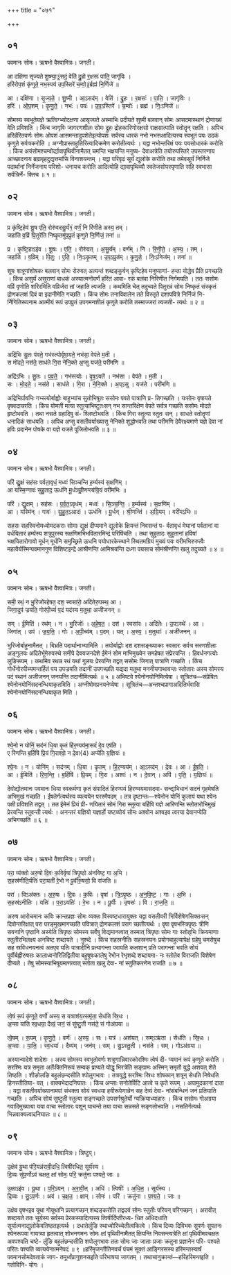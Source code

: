 +++
title = "०७१"

+++


## ०१
पवमानः सोमः। ऋषभो वैश्वामित्रः। जगती।

आ दक्षि॑णा सृज्यते शु॒ष्म्या॒३॒॑सदं॒ वेति॑ द्रु॒हो र॒क्षसः॑ पाति॒ जागृ॑विः ।  
हरि॑रोप॒शं कृ॑णुते॒ नभ॒स्पय॑ उप॒स्तिरे॑ च॒म्वो॒३॒॑र्ब्रह्म॑ नि॒र्णिजे॑ ॥

आ । दक्षि॑णा । सृ॒ज्य॒ते॒ । शु॒ष्मी । आ॒ऽसद॑म् । वेति॑ । द्रु॒हः । र॒क्षसः॑ । पा॒ति॒ । जागृ॑विः ।  
हरिः॑ । ओ॒प॒शम् । कृ॒णु॒ते॒ । नभः॑ । पयः॑ । उ॒प॒ऽस्तिरे॑ । च॒म्वोः॑ । ब्रह्म॑ । निः॒ऽनिजे॑ ॥

सोमस्य स्वभूतेयज्ञे ऋत्विग्भ्योदक्षणा आसृज्यते अस्माभिः प्रदीयते शुष्मी बलवान् सोमः आसदमास्थानं द्रोणाख्यं वेति प्रविशति । किंच जागृविः जागरणशीलः सोमः द्रुहः द्रोहकारिणोरक्षसो राक्षसात्पाति स्तोतॄन् रक्षति । अपिच हरिर्हरितवर्णः सोमः ओपशं आसमन्तादुपशेतेइत्योपशः सर्वस्य धारकं नभो नभसआदित्यस्य स्वभूतं पयः उदकं कृणुते सर्वत्रकरोति । अग्नौप्रास्ताहुतिरित्यादिक्रमेण करोतीत्यर्थः । यद्वा नभोन्तरिक्षं पयः पयसोधारकं करोति । किंच अयंसोमश्चम्वोर्द्यावापृथिवीनामैतत् चमन्ति भक्षयन्ति मनुष्य- देवाअत्रेति तयोरुपस्तिरे उपस्तरणाय आच्छादनाय ब्रह्मबृहदुद्यत्तमांसि विनाशयन्तम् । यद्वा परिवृढं सूर्यं द्युलोके करोति तथा तमेवसूर्यं निर्निजे पदार्थानां निर्नेजनाय परिशो- धनायच करोति आदित्योहि द्यावापृथिव्यौ स्वतेजसोपस्पृणाति सहि स्वभासा सर्वन्निर्ने- क्तिच ॥ १ ॥

## ०२
पवमानः सोमः। ऋषभो वैश्वामित्रः। जगती।

प्र कृ॑ष्टि॒हेव॑ शू॒ष ए॑ति॒ रोरु॑वदसु॒र्यं१॒॑ वर्णं॒ नि रि॑णीते अस्य॒ तम् ।  
जहा॑ति व॒व्रिं पि॒तुरे॑ति निष्कृ॒तमु॑प॒प्रुतं॑ कृणुते नि॒र्णिजं॒ तना॑ ॥

प्र । कृ॒ष्टि॒हाऽइ॑व । शू॒षः । ए॒ति॒ । रोरु॑वत् । अ॒सु॒र्य॑म् । वर्ण॑म् । नि । रि॒णी॒ते॒ । अ॒स्य॒ । तम् ।  
जहा॑ति । व॒व्रिम् । पि॒तुः । ए॒ति॒ । निः॒ऽकृ॒तम् । उ॒प॒ऽप्रुत॑म् । कृ॒णु॒ते॒ । निः॒ऽनिज॑म् । तना॑ ॥

शूषः शत्रूणांशोषकः बलवान् सोमः रोरुवत् अत्यन्तं शब्दङ्कुर्वन् कृष्टिहेव मनुष्याणां- हन्ता योद्धेव प्रैति प्रगच्छति । किंच असुर्यं असुराणां बाधकं अस्यात्मनोवर्णं हरितं आवा- रकं बलंवा निरिणीत निर्गमयति । ततः ससोमः वव्रिं वृणोति शरिरमिति वव्रिर्जरा तां जहाति त्यजति । कथमिति चेत् तदुच्यते पितुरन्नं सोमः निष्कृतं संस्कृतं द्रोणकलशं दिवं वा इदानीमेति गच्छति । किंच सोमः तनाविवालेन तते विस्तृते दशापवित्रे निर्निजं नि- र्निगितिरूपनाम आत्मीयं रूपं उपप्रुतं उपगमनशीलं कृणुते करोति तस्माज्जरां त्यजती- त्यर्थः ॥ २ ॥

## ०३
पवमानः सोमः। ऋषभो वैश्वामित्रः। जगती।

अद्रि॑भिः सु॒तः प॑वते॒ गभ॑स्त्योर्वृषा॒यते॒ नभ॑सा॒ वेप॑ते म॒ती ।  
स मो॑दते॒ नस॑ते॒ साध॑ते गि॒रा ने॑नि॒क्ते अ॒प्सु यज॑ते॒ परी॑मणि ॥

अद्रि॑ऽभिः । सु॒तः । प॒व॒ते॒ । गभ॑स्त्योः । वृ॒ष॒ऽयते॑ । नभ॑सा । वेप॑ते । म॒ती ।  
सः । मो॒द॒ते॒ । नस॑ते । साध॑ते । गि॒रा । ने॒नि॒क्ते । अ॒प्ऽसु । यज॑ते । परी॑मणि ॥

अद्रिभिर्ग्रावभिः गभ्स्त्योर्बाह्वोः बाहुभ्यांच सुतोभिषुतः ससोमः पवते पात्राणि प्र- तिगच्छति । यःसोमः वृषायते वृषवदाचरति । किंच योमती मत्या स्तुत्याभिष्टुतःसन् नभ सान्तरिक्षेण वेपते सर्वत्र गच्छति ससोमः मोदते हृष्टोभवति । तथा नसते ग्रहादिषु सं- श्लिष्टोभवति । किंच गिरा स्तुत्या स्तुतः सन् । साधते स्तोतॄणां धनादिकं साधयति । अपिच अप्सु वसतीवर्याख्यासु नेनिक्ते शुद्धोभवति तथा परीमणि देवैरक्ष्यमाणे यज्ञे देवा नां हविः प्रदानेन पोषके वा यज्ञे यजते पूजितोभवति ॥ ३ ॥

## ०४
पवमानः सोमः। ऋषभो वैश्वामित्रः। जगती।

परि॑ द्यु॒क्षं सह॑सः पर्वता॒वृधं॒ मध्वः॑ सिञ्चन्ति ह॒र्म्यस्य॑ स॒क्षणि॑म् ।  
आ यस्मि॒न्गावः॑ सुहु॒ताद॒ ऊध॑नि मू॒र्धञ्छ्री॒णन्त्य॑ग्रि॒यं वरी॑मभिः ॥

परि॑ । द्यु॒क्षम् । सह॑सः । प॒र्व॒त॒ऽवृध॑म् । मध्वः॑ । सि॒ञ्च॒न्ति॒ । ह॒र्म्यस्य॑ । स॒क्षणि॑म् ।  
आ । यस्मि॑न् । गावः॑ । सु॒हु॒त॒ऽआदः॑ । ऊध॑नि । मू॒र्धन् । श्री॒णन्ति॑ । अ॒ग्रि॒यम् । वरी॑मऽभिः ॥

सहसः सहस्विनोमध्वोमदकराः सोमाः द्युक्षं दीप्यमाने द्युलोके क्षियन्तं निवसन्तं प- र्वतावृधं मेघानां पर्वतानां वा वर्धयितारं हर्म्यस्य शत्रुपुरस्य सक्षणिमभिभवितारमिन्द्रं परिषिंचति । तथा सुहुतादः सुहुतानां हविषां भक्षयितारोगावो मूर्धन् मूर्धनि समुच्छ्रिते ऊधनि पयोधारकेस्थाने स्थितमग्रियं मुख्यं पयः वरीमभिरुरुत्वैः महत्वैर्यस्मिन्पवमानगुण विशिष्टइन्द्रे आश्रीणन्ति आमिश्रयन्ति दध्ना पयसाच सोमंश्रीणन्ति खलु तदुच्यते ॥ ४ ॥

## ०५
पवमानः सोमः। ऋषभो वैश्वामित्रः। जगती।

समी॒ रथं॒ न भु॒रिजो॑रहेषत॒ दश॒ स्वसा॑रो॒ अदि॑तेरु॒पस्थ॒ आ ।  
जिगा॒दुप॑ ज्रयति॒ गोर॑पी॒च्यं॑ प॒दं यद॑स्य म॒तुथा॒ अजी॑जनन् ॥

सम् । ई॒मिति॑ । रथ॑म् । न । भु॒रिजोः॑ । अ॒हे॒ष॒त॒ । दश॑ । स्वसा॑रः । अदि॑तेः । उ॒पऽस्थे॑ । आ ।  
जिगा॑त् । उप॑ । ज्र॒य॒ति॒ । गोः । अ॒पी॒च्य॑म् । प॒दम् । यत् । अ॒स्य॒ । म॒तुथाः॑ । अजी॑जनन् ॥

भुरिजोर्बाहुनामैतत् । बिभ्रति पदार्थानाभ्यामिति । तयोर्बाह्वोः दश दशसङ्ख्याकाः स्वसारः सर्वत्र सरणशीलाः अङ्गुलयः अदितेर्भूमेरुपस्थे समीपे देवयजनदेशे ईमेनं सोम माभिमुख्येन समहेषत संप्रेरयन्ति । हिवर्धनगत्योः लुङिरूपम् । कथमिव रथन्न रथं यथां गुलयः प्रेरयन्ति तद्वत् ससोमः जिगात् पात्राणि गच्छति । किंच गोर्धेनोरपीच्यमन्तर्हितं पय उपज्रयति तदानीं उपगच्छति यद्यदा मतुथा मननीयगाथावन्तः स्तोतारः अस्य सोमस्य पदं स्थानं अजीजनन् जनयन्ति तदानीमित्यर्थः ॥ ५ ॥ अभिष्टवे श्येनोनयोनिमित्येषा । सूत्रितंच—संप्रेषितः श्येनोनयोनिंसदनन्धियाकृतमिति । अग्नीषोमप्रनयनेप्येषा । सूत्रितंच—अन्तश्चप्रागाअदितिर्भवासि श्येनोनयोनिंसदनन्धियाकृत मिति ।

## ०६
पवमानः सोमः। ऋषभो वैश्वामित्रः। जगती।

श्ये॒नो न योनिं॒ सद॑नं धि॒या कृ॒तं हि॑र॒ण्यय॑मा॒सदं॑ दे॒व एष॑ति ।  
ए रि॑णन्ति ब॒र्हिषि॑ प्रि॒यं गि॒राश्वो॒ न दे॒वा{4} अप्ये॑ति य॒ज्ञियः॑ ॥

श्ये॒नः । न । योनि॑म् । सद॑नम् । धि॒या । कृ॒तम् । हि॒र॒ण्यय॑म् । आ॒ऽसद॑म् । दे॒वः । आ । ई॒ष॒ति॒ ।  
आ । ई॒मिति॑ । रि॒ण॒न्ति॒ । ब॒र्हिषि॑ । प्रि॒यम् । गि॒रा । अश्वः॑ । न । दे॒वान् । अपि॑ । ए॒ति॒ । य॒ज्ञियः॑ ॥

देवोद्योतमानः पवमानः धिया स्वकर्मणा कृतं संपादितं हिरण्ययं हिरण्मयमासदमा- सन्द्यभिधानं सदनं गृहमेषति अभिमुखं गच्छति । ईषतेर्गत्यर्थस्य व्यत्ययेन परस्मैपदम् । तत्र दृष्टान्तः—श्येनोन योनिं कुलायं यथा श्येनः पक्षी प्रविशति तद्वत् । तत ईमेनं प्रियं प्री- णयितारं सोमं गिरा स्तुत्या बर्हिषि यज्ञे आरिणन्ति स्तोतारोभिमुखं प्रेरयन्ति स्तुवन्ती त्यर्थः । अनन्तरं यज्ञियो यज्ञार्हो यष्टव्योयं सोमः अश्वोन अश्वइव त्वरया देवानप्येति अभिगच्छति ॥ ६ ॥

## ०७
पवमानः सोमः। ऋषभो वैश्वामित्रः। जगती।

परा॒ व्य॑क्तो अरु॒षो दि॒वः क॒विर्वृषा॑ त्रिपृ॒ष्ठो अ॑नविष्ट॒ गा अ॒भि ।  
स॒हस्र॑णीति॒र्यतिः॑ परा॒यती॑ रे॒भो न पू॒र्वीरु॒षसो॒ वि रा॑जति ॥

परा॑ । विऽअ॑क्तः । अ॒रु॒षः । दि॒वः । क॒विः । वृषा॑ । त्रि॒ऽपृ॒ष्ठः । अ॒न॒वि॒ष्ट॒ । गाः । अ॒भि ।  
स॒हस्र॑ऽनीतिः । यतिः॑ । प॒रा॒ऽयतिः॑ । रे॒भः । न । पू॒र्वीः । उ॒षसः॑ । वि । रा॒ज॒ति॒ ॥

अरुष आरोचमानः कविः क्रान्तप्रज्ञः सोमः व्यक्तः विस्पष्टधारायुक्तः यद्वा वसतीवरी भिर्विशेषेणसिक्तःसन् दिवोन्तरिक्षात् परा परङ्मुखमागच्छति पवित्रात् द्रोणकलशं पराग च्छतीत्यर्थः । वृषा वृषभस्त्रिपृष्ठः त्रीणि सवनानि पृष्ठानि अस्येति त्रिपृष्ठः सोमस्य सर्वेषु विद्यमानत्वात् तस्मात् त्रिपृष्ठः सोमः गाः स्तोतृभिः क्रियमाणाः स्तुतीरभिलक्ष्य अनविष्ट शब्दायते । नुश्ब्दे । किंच सहस्रनीतिः सहस्रनयनः प्रयोगबाहुल्यापेक्षं ग्रहेषु चमसेषुच सह स्रविधनयनत्वं अतएव यतिः पात्रादीनि प्रत्यागन्ता परायति कलशान् प्रति परागन्ता भवति सोयं पूर्वीर्बह्वीरुषसः कालाध्वनोरितिद्वितीया बहुषूषःकालेषु रेभोन रेभृशब्दे शब्दायमा- नः स्तोतेव विराजति विशेषेण दीप्यते । तेषु सोमस्याभिषूयमाणत्वात् स्तोता खलु देवा- नां स्तुतिकरणेन राजति ॥ ७ ॥

## ०८
पवमानः सोमः। ऋषभो वैश्वामित्रः। जगती।

त्वे॒षं रू॒पं कृ॑णुते॒ वर्णो॑ अस्य॒ स यत्राश॑य॒त्समृ॑ता॒ सेध॑ति स्रि॒धः ।  
अ॒प्सा या॑ति स्व॒धया॒ दैव्यं॒ जनं॒ सं सु॑ष्टु॒ती नस॑ते॒ सं गोअ॑ग्रया ॥

त्वे॒षम् । रू॒पम् । कृ॒णु॒ते॒ । वर्णः॑ । अ॒स्य॒ । सः । यत्र॑ । अश॑यत् । सम्ऽऋ॑ता । सेध॑ति । स्रि॒धः ।  
अ॒प्साः । या॒ति॒ । स्व॒धया॑ । दैव्य॑म् । जन॑म् । सम् । सु॒ऽस्तु॒ती । नस॑ते । सम् । गोऽअ॑ग्रया ॥

अस्यान्वादेशे शादेशः । अस्य सोमस्य स्वभूतोवर्णः शत्रूणान्निवारकोरश्मिः त्वेषं दी- प्यमानं रूपं कृणुते करोति । सरश्मिः यत्र समृता अर्तेःक्तिनिरूपं सम्यक् प्राप्यते योद्धृ भिरत्रेति सङ्ग्रामः अस्मिन् समृतौ युद्धे अशयत् शेते तिष्ठति । शीङोलङि बहुलंछन्दसीति श्पोलुगभावः । तत्रयुद्धे सरश्मिः स्रिधः शोषकान् शत्रून् सेधति निषेधति हिनस्तीतिया- वत् । वाक्यभेदादनिघातः । किंच अप्साः सनोतेर्विटि आत्वे च कृते रूपम् । अपामुदकानां दाता । यद्वा वसतीवर्याख्यानामपां संभक्ता सोयं स्वधया हवीरूपेणान्नेन सह देव्यं देवा- नांसंबन्धिनं जनं प्रतियाति गच्छति । अपिच सोयं सुष्टुती स्तुत्या सङ्गच्छते उपसर्गश्रुतेर्यो ग्यक्रियाध्याहारः । किंच ससोमः गोअग्रया गवादिमुख्याया यया वाचा स्तोतारः पशून् याचन्ते तया वाचा सन्नसते सङ्गतोभवति । नसतिर्गत्यर्थः भिन्नवाक्यत्वादनिघातः ॥ ८ ॥

## ०९
पवमानः सोमः। ऋषभो वैश्वामित्रः। त्रिष्टुप्।

उ॒क्षेव॑ यू॒था प॑रि॒यन्न॑रावी॒दधि॒ त्विषी॑रधित॒ सूर्य॑स्य ।  
दि॒व्यः सु॑प॒र्णोऽव॑ चक्षत॒ क्षां सोमः॒ परि॒ क्रतु॑ना पश्यते॒ जाः ॥

उ॒क्षाऽइ॑व । यू॒था । प॒रि॒ऽयन् । अ॒रा॒वी॒त् । अधि॑ । त्विषीः॑ । अ॒धि॒त॒ । सूर्य॑स्य ।  
दि॒व्यः । सु॒ऽप॒र्णः । अव॑ । च॒क्ष॒त॒ । क्षाम् । सोमः॑ । परि॑ । क्रतु॑ना । प॒श्य॒ते॒ । जाः ॥

उक्षेव वृषभइव यूथा गोयूथानि प्रत्यागच्छन् शब्दङ्करोति तद्वदयं सोमः स्तुतीः परियन् परिगच्छन् । अरावीत् शब्दायते ततः सूर्यस्य सर्वस्य प्रेरकस्यादित्यस्य त्विषीर्दिप्तीरध्य- धित अधिदधाति सूर्यात्मनाद्युलोकेवतिष्ठतइत्यर्थः । दधातेर्लुङि स्थाध्वोरिच्चेतीत्वकित्वे । किंच दिव्यः दिविभवः सुपर्णः सुपतनः श्येनरूपया गायत्र्या हृतत्वात् शोभनगमनः सोमः क्षां पृथिवीनामैतत् क्षियन्ति निवसन्त्यत्रेति क्षां पृथिवीमवचक्षत अवपश्यति चष्टे- र्लुङि बहुलंछन्दसीति शपोलुगभावः ततः सोमः जाः जाताः प्रजाः क्रतुना प्रज्ञानेन परि- पश्यते परितः पश्यति व्यत्ययेनात्मनेपदं ॥ ९ ॥हरिंमृजन्तीतिनवर्चं पंचमं सूक्तं आङ्गिरसस्य हरिमन्तस्यार्षं पवमानसोमदेवताकं जाग- तमूर्ध्वंप्रागुशनसइति परिभाषया जागतम् । तथाचानुक्रान्तं—हरिंहरिमन्तइति । गतोविनि- योगः ।